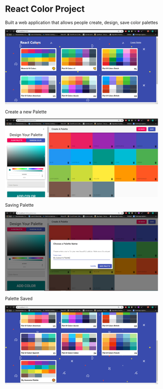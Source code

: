# React Color Project

Built a web application that allows people create, design, save color palettes

![Repo_List](screenshots/homepage.PNG)

Create a new Palette

![Repo_List](screenshots/CreateNewPalette.PNG)

Saving Palette

![Repo_List](screenshots/SavingPalette.PNG)


Palette Saved

![Repo_List](screenshots/paletteSaved.PNG)
